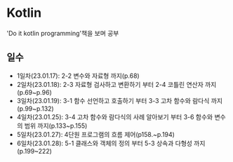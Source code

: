 # Kotlin
'Do it kotlin programming'책을 보며 공부

 ## 일수
 - 1일차(23.01.17): 2-2 변수와 자료형 까지(p.68)
 - 2일차(23.01.18): 2-3 자료형 검사하고 변환하기 부터 2-4 코틀린 연산자 까지 (p.69~p.96)
 - 3일차(23.01.19): 3-1 함수 선언하고 호출하기 부터 3-3 고차 함수와 람다식 까지(p.99~p.132)
 - 4일차(23.01.25): 3-4 고차 함수와 람다식의 사례 알아보기 부터 3-6 함수와 변수의 범위 까지(p.133~p.155)
 - 5일차(23.01.27): 4단원 프로그램의 흐름 제어(p158.~p.194)
 - 6일차(23.01.28): 5-1 클래스와 객체의 정의 부터 5-3 상속과 다형성 까지(p.199~222)